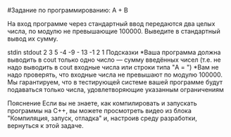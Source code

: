 #Задание по программированию: A + B

На вход программе через стандартный ввод передаются два целых числа, по модулю не превышающие 100000. Выведите в стандартный вывод их сумму.

stdin	stdout
2 3	5
-4 -9	- 13
-1 2	1
Подсказки
*Ваша программа должна выводить в cout только одно число — сумму введённых чисел (т.е. не надо выводить в cout входные числа или строки типа "A = ") *Вам не надо проверять, что входные числа не превышают по модулю 100000. Мы гарантируем, что в тестирующей системе вашей программе будут подаваться только числа, удовлетворяющие указанным ограничениям

Пояснение
Если вы не знаете, как компилировать и запускать программы на C++, вы можете просмотреть видео из блока "Компиляция, запуск, отладка" и, настроив среду разработки, вернуться к этой задаче.
